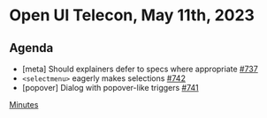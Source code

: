 # Open UI Telecon, May 11th, 2023

## Agenda

- [meta] Should explainers defer to specs where appropriate [#737](https://github.com/openui/open-ui/issues/737)
- `<selectmenu>` eagerly makes selections [#742](https://github.com/openui/open-ui/issues/742)
- [popover] Dialog with popover-like triggers [#741](https://github.com/openui/open-ui/issues/741)

[Minutes](https://www.w3.org/2023/05/11-openui-minutes.html)
